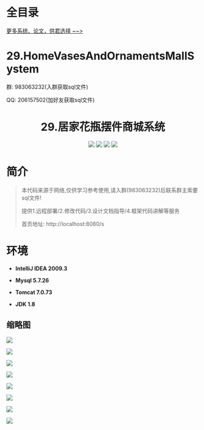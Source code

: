 # 全目录

[更多系统、论文，供君选择 ~~>](https://www.yuque.com/wisebit/blog)

# 29.HomeVasesAndOrnamentsMallSystem

<p>群: 983063232(入群获取sql文件)</p>
<p>QQ: 206157502(加好友获取sql文件)</p>

<p><h1 align="center">29.居家花瓶摆件商城系统</h1></p>



<p align="center">
	<img src="https://img.shields.io/badge/jdk-1.8-orange.svg"/>
    <img src="https://img.shields.io/badge/servlet-1.x-lightgrey.svg"/>
    <img src="https://img.shields.io/badge/jsp-1.x-blue.svg"/>
    <img src="https://img.shields.io/badge/jdbc-1.x-blue.svg"/>
</p>

# 简介


> 本代码来源于网络,仅供学习参考使用,请入群(983063232)后联系群主索要sql文件!
>
> 提供1.远程部署/2.修改代码/3.设计文档指导/4.框架代码讲解等服务
>
> 首页地址: http://localhost:8080/s


# 环境

- <b>IntelliJ IDEA 2009.3</b>

- <b>Mysql 5.7.26</b>

- <b>Tomcat 7.0.73</b>

- <b>JDK 1.8</b>


## 缩略图

![](https://bitwise.oss-cn-heyuan.aliyuncs.com/2024/9/10/f9c5acd0-1026-4f1d-a563-956a993374a7.png)

![](https://bitwise.oss-cn-heyuan.aliyuncs.com/2024/9/10/2cc6c6a0-614e-41d1-a7e5-a9a2d6b84694.png)

![](https://bitwise.oss-cn-heyuan.aliyuncs.com/2024/9/10/1a46a4f3-82a4-4adf-b37f-d7989801caf2.png)

![](https://bitwise.oss-cn-heyuan.aliyuncs.com/2024/9/10/e2f4c9b5-539e-4c25-867e-5bfca477cc0c.png)

![](https://bitwise.oss-cn-heyuan.aliyuncs.com/2024/9/10/87a81b2a-6402-40ef-850e-7a7b87077e23.png)

![](https://bitwise.oss-cn-heyuan.aliyuncs.com/2024/9/10/e4731b6d-24e6-4d8d-90ea-259bdb29200e.png)

![](https://bitwise.oss-cn-heyuan.aliyuncs.com/2024/9/10/5256f5a8-1586-4f2d-ba99-5ce55fd2ea1e.png)

![](https://bitwise.oss-cn-heyuan.aliyuncs.com/2024/9/10/82a0b13b-709b-46d5-8836-d31a8818b704.png)

